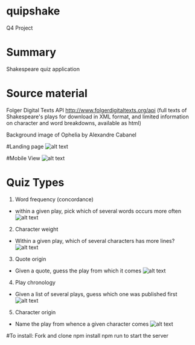 # quipshake
Q4 Project

# Summary
Shakespeare quiz application


# Source material
Folger Digital Texts API
http://www.folgerdigitaltexts.org/api
(full texts of Shakespeare's plays for download in XML format, and limited information on character and word breakdowns, available as html)

Background image of Ophelia by Alexandre Cabanel

#Landing page
![alt text](https://github.com/rickets100/quipshake/qs-landing-page.png "Landing Page")

#Mobile View
![alt text](https://github.com/rickets100/quipshake/qs-mobile-view.png "Mobile View")

# Quiz Types
1. Word frequency (concordance)
  - within a given play, pick which of several words occurs more often
![alt text](https://github.com/rickets100/quipshake/qs-word-frequency.png "Word Frequency")

2. Character weight
  - Within a given play, which of several characters has more lines?
  ![alt text](https://github.com/rickets100/quipshake/qs-character-weight.png "Character Weight")

3. Quote origin
  - Given a quote, guess the play from which it comes
  ![alt text](https://github.com/rickets100/quipshake/qs-quote-origin.png "Quote Origin")

4. Play chronology
  - Given a list of several plays, guess which one was published first
  ![alt text](https://github.com/rickets100/quipshake/qs-chronology.png "Chronology")


5. Character origin
  - Name the play from whence a given character comes
  ![alt text](https://github.com/rickets100/quipshake/qs-character-origin.png "Character Origin")


#To install:
Fork and clone
npm install
npm run to start the server
